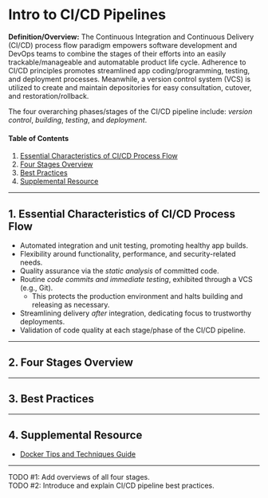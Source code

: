 # Intro to CI/CD Pipelines
**Definition/Overview:** The Continuous Integration and Continuous Delivery (CI/CD) process flow paradigm empowers software development and DevOps teams to combine the stages of their efforts into an easily trackable/manageable and automatable product life cycle. Adherence to CI/CD principles promotes streamlined app coding/programming, testing, and deployment processes. Meanwhile, a version control system (VCS) is utilized to create and maintain depositories for easy consultation, cutover, and restoration/rollback.

The four overarching phases/stages of the CI/CD pipeline include: *version control*, *building*, *testing*, and *deployment*.

#### Table of Contents
  
1. [Essential Characteristics of CI/CD Process Flow](#essentials)
2. [Four Stages Overview](#four-stages)
3. [Best Practices](#best-practices)
4. [Supplemental Resource](#supplemental)
  
<hr />
  
## 1. <a name="essentials">Essential Characteristics of CI/CD Process Flow</a>

* Automated integration and unit testing, promoting healthy app builds.
* Flexibility around functionality, performance, and security-related needs.
* Quality assurance via the *static analysis* of committed code. 
* Routine *code commits and immediate testing*, exhibited through a VCS (e.g., Git).
  + This protects the production environment and halts building and releasing as necessary.
* Streamlining delivery *after* integration, dedicating focus to trustworthy deployments.
* Validation of code quality at each stage/phase of the CI/CD pipeline.

<hr />

## 2. <a name="four-stages">Four Stages Overview</a>

<hr />

## 3. <a name="best-practices">Best Practices</a>

<hr />

## 4. <a name="supplemental">Supplemental Resource</a>

* [Docker Tips and Techniques Guide](https://github.com/chaseofthejungle/docker-tips-and-techniques)

<hr />
  
TODO #1: Add overviews of all four stages.  
TODO #2: Introduce and explain CI/CD pipeline best practices.
